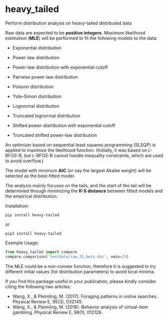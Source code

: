 # heavy_tailed
Perform distribution analysis on heavy-tailed distributed data

Raw data are expected to be **positive integers**. Maximum likelihood estimation (**MLE**) will be performed to fit the following models to the data:
 
* Exponential distribution
<!---$$P(x) \sim e^{-\lambda x}$$-->  
* Power-law distribution
<!---$$P(x) \sim x^{-\alpha}$$-->  
* Power-law distribution with exponential cutoff
<!---$$P(x) \sim x^{-\alpha}e^{-\lambda x}$$-->  
* Pairwise power-law distribution
<!---$$P(x) \sim \left\lbrace \begin{split} &x^{-\alpha}, \quad x <  x_\text{trans} \\
&x^{-\beta}, \quad x_\text{trans} \le x
\end{split}\right.$$-->   
* Poisson distribution
<!---$$P(x) \sim \mu^x / x!$$-->  
* Yule–Simon distribution
<!---$$P(x) \sim \Gamma(x) / \Gamma(x + \alpha)$$-->  
* Lognormal distribution
<!---$$\ln(x) \sim N(\mu, \sigma^2)$$-->  
* Truncated lognormal distribution
<!---$$\ln(x) \sim N(\mu, \sigma^2)$$ for $$x\le x_{m}$$-->  
* Shifted power-distribution with exponential cutoff
<!---$$P(x) \sim \frac{(x-\delta)^{-\alpha}}{\displaystyle 1+e^{\lambda (x-\beta)}}$$-->  
* Truncated shifted power-law distribution
<!---$$P(x) \sim \left\lbrace \begin{split}
&(\ x - \delta )^{-\alpha},\ & x < x_\text{max}, \\
&\zeta(\alpha,\ m_\text{max} -\delta),\ & x = x_\text{max},
\end{split}\right.$$-->  

<!---In above formulas, the normalization factors and the condition $$x\ge x_\text{min}$$ are omitted.-->

An optimizer based on sequential least squares programming (SLSQP) is applied to maximize the likelihood function. (Initially, it was based on L-BFGS-B, but L-BFGS-B cannot handle inequality constraints, which are used to avoid overflow.)

The model with minimum **AIC** (or say the largest Akaike weight) will be selected as the best-fitted model.

The analysis mainly focuses on the tails, and the start of the tail will be determined through minimizing the **K-S distance** between fitted models and the empirical distribution.

Installation:  
```
pip install heavy-tailed
```  
or  
```
pip3 install heavy-tailed
```

Example Usage:  
```python
from heavy_tailed import compare
compare.comparison('testdata/raw_25_bets.dat', xmin=25)
```

The MLE could be a non-convex function, therefore it is suggested to try different initial values (for distribution parameters) to avoid local minima.

If you find this package useful in your publication, please kindly consider citing the following two articles:

* Wang, X., & Pleimling, M. (2017). Foraging patterns in online searches. Physical Review E, 95(3), 032145.
* Wang, X., & Pleimling, M. (2018). Behavior analysis of virtual-item gambling. Physical Review E, 98(1), 012126.

